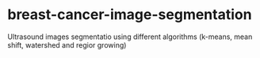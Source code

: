# breast-cancer-image-segmentation
Ultrasound images segmentatio using different algorithms (k-means, mean shift, watershed and regior growing)
